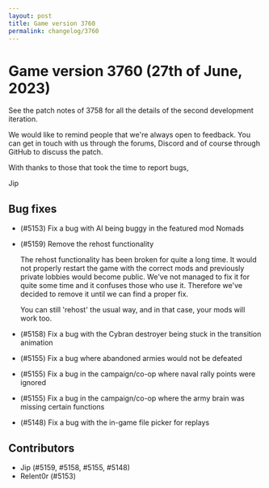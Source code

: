 ```yaml
---
layout: post
title: Game version 3760
permalink: changelog/3760
---
```


# Game version 3760 (27th of June, 2023)

See the patch notes of 3758 for all the details of the second development iteration.

We would like to remind people that we're always open to feedback. You can get in touch with us through the forums, Discord and of course through GitHub to discuss the patch.

With thanks to those that took the time to report bugs,

Jip

## Bug fixes

- (#5153) Fix a bug with AI being buggy in the featured mod Nomads

- (#5159) Remove the rehost functionality

  The rehost functionality has been broken for quite a long time. It would not properly restart the
  game with the correct mods and previously private lobbies would become public. We've not managed to
  fix it for quite some time and it confuses those who use it. Therefore we've decided to remove it
  until we can find a proper fix.

  You can still 'rehost' the usual way, and in that case, your mods will work too.

- (#5158) Fix a bug with the Cybran destroyer being stuck in the transition animation

- (#5155) Fix a bug where abandoned armies would not be defeated

- (#5155) Fix a bug in the campaign/co-op where naval rally points were ignored

- (#5155) Fix a bug in the campaign/co-op where the army brain was missing certain functions

- (#5148) Fix a bug with the in-game file picker for replays

## Contributors

- Jip (#5159, #5158, #5155, #5148)
- Relent0r (#5153)
